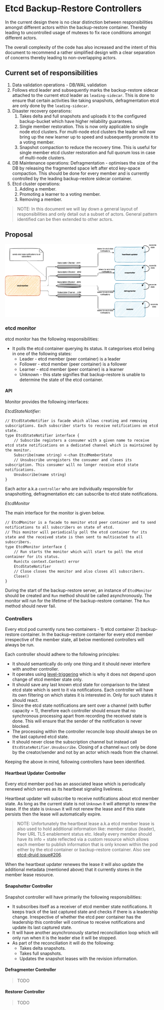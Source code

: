# Etcd Backup-Restore Controllers

In the current design there is no clear distinction between responsibilities amongst different actors within the backup-restore container. Thereby leading to uncontrolled usage of mutexes to fix race conditions amongst different actors.

The overall complexity of the code has also increased and the intent of this document to recommend a rather simplified design with a clear separation of concerns thereby leading to non-overlapping actors.

## Current set of responsibilities

1. Data validation operations - DB/WAL validation
1. Follows etcd leader and subsequently marks the backup-restore sidecar attached to the current etcd leader as `leading-sidecar`. This is done to ensure that certain activities like taking snapshots, defragmentation etcd are only done by the `leading-sidecar`.
1. Disaster recovery operations:
   1. Takes delta and full snapshots and uploads it to the configured backup-bucket which have higher reliability guarantees.
   2. Single member restoration. This is now only applicable to single node etcd clusters. For multi-node etcd clusters the leader will now bring up the new learner up to speed and subsequently promote it to a voting member.
   3. Snapshot compaction to reduce the recovery time. This is useful for single member etcd cluster restoration and full quorum loss in case of multi-node clusters.
1. DB Maintenance operations: Defragmentation - optimises the size of the DB by releasing the fragmented space left after etcd key-space compaction. This should be done for every member and is currently controlled by the leading backup-restore sidecar container.
2. Etcd cluster operations:
   1. Adding a member. 
   2. Promoting a learner to a voting member.
   3. Removing a member.  

> NOTE: In this document we will lay down a general layout of responsibilities and only detail out a subset of actors. General pattern identified can be then extended to other actors.

## Proposal

<img src="../images/etcd-backup-restore-controller.drawio.png">

### etcd monitor

etcd monitor has the following responsibilities:
* It polls the etcd container querying its status. It categorises etcd being in one of the following states:
  * Leader - etcd member (peer container) is a leader
  * Follower - etcd member (peer container) is a follower
  * Learner - etcd member (peer container) is a learner
  * Unknown - this state signifies that backup-restore is unable to determine the state of the etcd container.

#### API
Monitor provides the following interfaces:

_EtcdStateNotifier:_

```golang
// EtcdStateNotifier is facade which allows creating and removing subscriptions. Each subscriber starts to receive notifications on etcd state.
type EtcdStateNotifier interface {
	// Subscribe registers a consumer with a given name to receive etcd state notifications on a dedicated channel which is maintained by the monitor.
	Subscribe(name string) <-chan EtcdMemberState
	// Unsubscribe unregisters the consumer and closes its subscription. This consumer will no longer receive etcd state notifications.
	Unsubscribe(name string)
}
```
Each actor a.k.a `controller` who are individually responsible for snapshotting, defragmentation etc can subscribe to etcd state notifications.

_EtcdMonitor_

The main interface for the monitor is given below.

```golang
// EtcdMonitor is a facade to monitor etcd peer container and to send notifications to all subscribers on state of etcd.
// This monitor will periodically poll the etcd container for its state and the received state is then sent to multicasted to all subscribers.
type EtcdMonitor interface {
	// Run starts the monitor which will start to poll the etcd container for its status.
	Run(ctx context.Context) error
	EtcdStateNotifier
	// Close closes the monitor and also closes all subscribers.
	Close()
}
```
During the start of the backup-restore server, an instance of `EtcdMonitor` should be created and `Run` method should be called asynchronously. The monitor will run for the lifetime of the backup-restore container. The `Run` method should never fail.

### Controllers

Every etcd pod currently runs two containers - 1) etcd container 2) backup-restore container. In the backup-restore container for every etcd member irrespective of the member state, all below mentioned controllers will always be run.

Each controller should adhere to the following principles:
* It should semantically do only one thing and it should never interfere with another controller.
* It operates using [level-triggering](https://hackernoon.com/level-triggering-and-reconciliation-in-kubernetes-1f17fe30333d) which is why it does not depend upon change of etcd member state only.
* It should save any last known etcd state for comparison to the latest etcd state which is sent to it via notifications. Each controller will have its own filtering on which states it is interested in. Only for such states it should react.
* Since the etcd state notifications are sent over a channel (with buffer capacity = 1), therefore each controller should ensure that no synchronous processing apart from recording the received state is done. This will ensure that the sender of the notification is never blocked.
* The processing within the controller reconcile loop should always be on the last captured etcd state.
* It should never close the subscription channel but instead call `EtcdStateNotifier.Unsubscribe`. Closing of a channel `must` only be done by the creator/sender and not by an actor which reads from the channel.

Keeping the above in mind, following controllers have been identified.

#### Heartbeat Updater Controller

Every etcd member pod has an associated lease which is periodically renewed which serves as its heartbeat signaling liveliness.

Heartbeat updater will subscribe to receive notifications about etcd member state. As long as the current state is not `Unknown` it will attempt to renew the lease. If the state is `Unknown` it will not renew the lease and if this state persists then the lease will automatically expire.

> NOTE: Unfortunately the heartbeat lease a.k.a etcd member lease is also used to hold additional information like: member status (leader), Peer URL TLS enablement status etc. Ideally every member should have its info + state reflected via a custom resource which allows each member to publish information that is only known within the pod either by the etcd container or backup-restore container. Also see [etcd-druid issue#206](https://github.com/gardener/etcd-druid/issues/206).

When the heartbeat updater renewes the lease it will also update the additional metadata (mentioned above) that it currently stores in the member lease resource.


#### Snapshotter Controller

Snapshot controller will have primarily the following responsibilities:
* It subscribes itself as a receiver of etcd member state notifications. It keeps track of the last captured state and checks if there is a leadership change. Irrespective of whether the etcd peer container has the leadership this controller will continue to receive notifications and update its last captured state.
* It will have another asynchronously started reconciliation loop which will only run when it is the leader else it will be stopped.
* As part of the reconciliation it will do the following:
  * Takes delta snapshots.
  * Takes full snapshots.
  * Updates the snapshot leases with the revision information.

#### Defragmenter Controller

> TODO

#### Restorer Controller

> TODO
